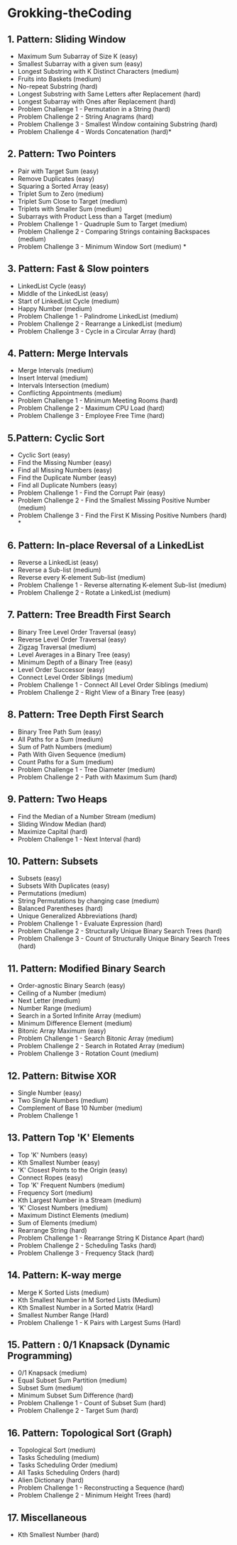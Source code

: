 # Grokking-theCoding

## 1. Pattern: Sliding Window
- Maximum Sum Subarray of Size K (easy)
- Smallest Subarray with a given sum (easy)
- Longest Substring with K Distinct Characters (medium)
- Fruits into Baskets (medium)
- No-repeat Substring (hard) 
- Longest Substring with Same Letters after Replacement (hard)
- Longest Subarray with Ones after Replacement (hard)
- Problem Challenge 1 - Permutation in a String (hard)
- Problem Challenge 2 - String Anagrams (hard)
- Problem Challenge 3 - Smallest Window containing Substring (hard) 
- Problem Challenge 4 - Words Concatenation (hard)*

## 2. Pattern: Two Pointers
- Pair with Target Sum (easy)
- Remove Duplicates (easy)
- Squaring a Sorted Array (easy)
- Triplet Sum to Zero (medium)
- Triplet Sum Close to Target (medium)
- Triplets with Smaller Sum (medium)
- Subarrays with Product Less than a Target (medium) 
- Problem Challenge 1 - Quadruple Sum to Target (medium) 
- Problem Challenge 2 - Comparing Strings containing Backspaces (medium)
- Problem Challenge 3 - Minimum Window Sort (medium) *


## 3. Pattern: Fast & Slow pointers
- LinkedList Cycle (easy)
- Middle of the LinkedList (easy)
- Start of LinkedList Cycle (medium) 
- Happy Number (medium) 
- Problem Challenge 1 - Palindrome LinkedList (medium) 
- Problem Challenge 2 - Rearrange a LinkedList (medium)
- Problem Challenge 3 - Cycle in a Circular Array (hard) 

## 4. Pattern: Merge Intervals
- Merge Intervals (medium)
- Insert Interval (medium) 
- Intervals Intersection (medium)
- Conflicting Appointments (medium)
- Problem Challenge 1 - Minimum Meeting Rooms (hard) 
- Problem Challenge 2 - Maximum CPU Load (hard)
- Problem Challenge 3 - Employee Free Time (hard) 

## 5.Pattern: Cyclic Sort
- Cyclic Sort (easy)
- Find the Missing Number (easy)
- Find all Missing Numbers (easy)
- Find the Duplicate Number (easy)
- Find all Duplicate Numbers (easy)
- Problem Challenge 1 - Find the Corrupt Pair (easy)
- Problem Challenge 2 - Find the Smallest Missing Positive Number (medium)
- Problem Challenge 3 - Find the First K Missing Positive Numbers (hard) *

## 6. Pattern: In-place Reversal of a LinkedList
- Reverse a LinkedList (easy) 
- Reverse a Sub-list (medium) 
- Reverse every K-element Sub-list (medium) 
- Problem Challenge 1 - Reverse alternating K-element Sub-list (medium)
- Problem Challenge 2 - Rotate a LinkedList (medium)

## 7. Pattern: Tree Breadth First Search
- Binary Tree Level Order Traversal (easy)
- Reverse Level Order Traversal (easy) 
- Zigzag Traversal (medium)
- Level Averages in a Binary Tree (easy)
- Minimum Depth of a Binary Tree (easy) 
- Level Order Successor (easy)
- Connect Level Order Siblings (medium)
- Problem Challenge 1 - Connect All Level Order Siblings (medium)
- Problem Challenge 2 - Right View of a Binary Tree (easy) 

## 8. Pattern: Tree Depth First Search
- Binary Tree Path Sum (easy)
- All Paths for a Sum (medium) 
- Sum of Path Numbers (medium)
- Path With Given Sequence (medium) 
- Count Paths for a Sum (medium)
- Problem Challenge 1 - Tree Diameter (medium) 
- Problem Challenge 2 - Path with Maximum Sum (hard) 

## 9. Pattern: Two Heaps
- Find the Median of a Number Stream (medium) 
- Sliding Window Median (hard) 
- Maximize Capital (hard) 
- Problem Challenge 1 - Next Interval (hard) 

## 10. Pattern: Subsets
- Subsets (easy)
- Subsets With Duplicates (easy) 
- Permutations (medium) 
- String Permutations by changing case (medium)
- Balanced Parentheses (hard) 
- Unique Generalized Abbreviations (hard) 
- Problem Challenge 1 - Evaluate Expression (hard) 
- Problem Challenge 2 - Structurally Unique Binary Search Trees (hard) 
- Problem Challenge 3 - Count of Structurally Unique Binary Search Trees (hard)

## 11. Pattern: Modified Binary Search
- Order-agnostic Binary Search (easy)
- Ceiling of a Number (medium) 
- Next Letter (medium)
- Number Range (medium) 
- Search in a Sorted Infinite Array (medium) 
- Minimum Difference Element (medium)
- Bitonic Array Maximum (easy)
- Problem Challenge 1 - Search Bitonic Array (medium)
- Problem Challenge 2 - Search in Rotated Array (medium) 
- Problem Challenge 3 - Rotation Count (medium) 

## 12. Pattern: Bitwise XOR
- Single Number (easy)
- Two Single Numbers (medium) 
- Complement of Base 10 Number (medium)
- Problem Challenge 1

## 13. Pattern Top 'K' Elements
- Top 'K' Numbers (easy)
- Kth Smallest Number (easy)
- 'K' Closest Points to the Origin (easy)
- Connect Ropes (easy) 
- Top 'K' Frequent Numbers (medium)
- Frequency Sort (medium) 
- Kth Largest Number in a Stream (medium)
- 'K' Closest Numbers (medium)
- Maximum Distinct Elements (medium)
- Sum of Elements (medium) 
- Rearrange String (hard)
- Problem Challenge 1 - Rearrange String K Distance Apart (hard) 
- Problem Challenge 2 - Scheduling Tasks (hard) 
- Problem Challenge 3 - Frequency Stack (hard) 

## 14. Pattern: K-way merge
- Merge K Sorted Lists (medium) 
- Kth Smallest Number in M Sorted Lists (Medium) 
- Kth Smallest Number in a Sorted Matrix (Hard) 
- Smallest Number Range (Hard) 
- Problem Challenge 1 - K Pairs with Largest Sums (Hard) 

## 15. Pattern : 0/1 Knapsack (Dynamic Programming)
- 0/1 Knapsack (medium)
- Equal Subset Sum Partition (medium) 
- Subset Sum (medium)
- Minimum Subset Sum Difference (hard) 
- Problem Challenge 1 - Count of Subset Sum (hard) 
- Problem Challenge 2 - Target Sum (hard) 


## 16. Pattern: Topological Sort (Graph)
- Topological Sort (medium) 
- Tasks Scheduling (medium)
- Tasks Scheduling Order (medium)
- All Tasks Scheduling Orders (hard) 
- Alien Dictionary (hard) 
- Problem Challenge 1 - Reconstructing a Sequence (hard) 
- Problem Challenge 2 - Minimum Height Trees (hard) 

## 17. Miscellaneous
- Kth Smallest Number (hard) 
